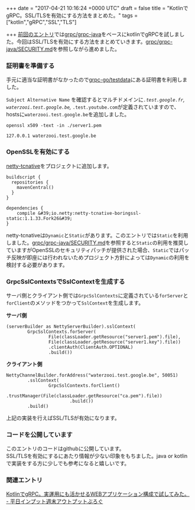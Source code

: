 
+++
date = "2017-04-21 10:16:24 +0000 UTC"
draft = false
title = "KotlinでgRPC。SSL/TLSを有効にする方法をまとめた。"
tags = ["kotlin","gRPC","SSL","TLS"]

+++
<a href="http://naruto-io.hatenablog.com/entry/2017/04/13/152657">前回のエントリ</a>では<a href="https://github.com/grpc/grpc-java">grpc/grpc-java</a>をベースにkotlinでgRPCを試しました。今回はSSL/TLSを有効にする方法をまとめていきます。<a href="https://github.com/grpc/grpc-java/blob/master/SECURITY.md">grpc/grpc-java/SECURITY.md</a>を参照しながら進めました。

### 証明書を準備する

手元に適当な証明書がなかったので<a href="https://github.com/grpc/grpc-go/tree/master/testdata">grpc-go/testdata</a>にある証明書を利用しました。

<code>Subject Alternative Name</code> を確認するとマルチドメインに<code>*.test.google.fr</code>, <code>waterzooi.test.google.be</code>, <code>*.test.youtube.com</code>が定義されていますので、hostsに<code>waterzooi.test.google.be</code>を追加しました。

```
openssl x509 -text -in ./server1.pem
```




```
127.0.0.1 waterzooi.test.google.be
```


### OpenSSLを有効にする

<a href="https://github.com/netty/netty-tcnative">netty-tcnative</a>をプロジェクトに追加します。

```
buildscript {
  repositories {
    mavenCentral()
  }
}

dependencies {
    compile &#39;io.netty:netty-tcnative-boringssl-static:1.1.33.Fork26&#39;
}
```


netty-tcnativeは<code>Dynamic</code>と<code>Static</code>があります。このエントリでは<code>Static</code>を利用しました。<a href="https://github.com/grpc/grpc-java/blob/master/SECURITY.md">grpc/grpc-java/SECURITY.md</a>を参照すると<code>Static</code>の利用を推奨していますがOpenSSLのセキュリティパッチが提供された場合、<code>Static</code>ではパッチ反映が即座には行われないためプロジェクト方針によっては<code>Dynamic</code>の利用を検討する必要があります。

### GrpcSslContextsでSslContextを生成する

サーバ側とクライアント側では<code>GrpcSslContexts</code>に定義されている<code>forServer</code>と<code>forClient</code>のメソッドをつかって<code>SslContext</code>を生成します。

**サーバ側**

```
(serverBuilder as NettyServerBuilder).sslContext(
        GrpcSslContexts.forServer(
                File(classLoader.getResource("server1.pem").file),
                File(classLoader.getResource("server1.key").file))
                .clientAuth(ClientAuth.OPTIONAL)
                .build())
```


**クライアント側**

```
NettyChannelBuilder.forAddress("waterzooi.test.google.be", 50051)
        .sslContext(
                GrpcSslContexts.forClient()
                        .trustManager(File(classLoader.getResource("ca.pem").file))
                        .build())
        .build()
```


上記の実装を行えばSSL/TLSが有効になります。

### コードを公開しています

このエントリのコードはgithubに公開しています。<br/>
SSL/TLSを有効にするにあたり情報が少ない印象をもちました。java or kotlinで実装をする方に少しでも参考になると嬉しいです。


<div class="github-card" data-user="nsoushi" data-repo="grpc-kotlin-tls-test" data-width="400" data-height="" data-theme="default"></div>
<script src="https://cdn.jsdelivr.net/github-cards/latest/widget.js"></script>


### 関連エントリ

[KotlinでgRPC。実運用にも活かせるWEBアプリケーション構成で試してみた。 - 平日インプット週末アウトプットぶろぐ](http://naruto-io.hatenablog.com/entry/2017/04/13/152657)


